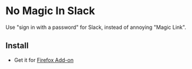 # No Magic In Slack
Use "sign in with a password" for Slack, instead of annoying "Magic Link".

## Install
- Get it for [Firefox Add-on](https://addons.mozilla.org/en-US/firefox/addon/no-magic-in-slack)
